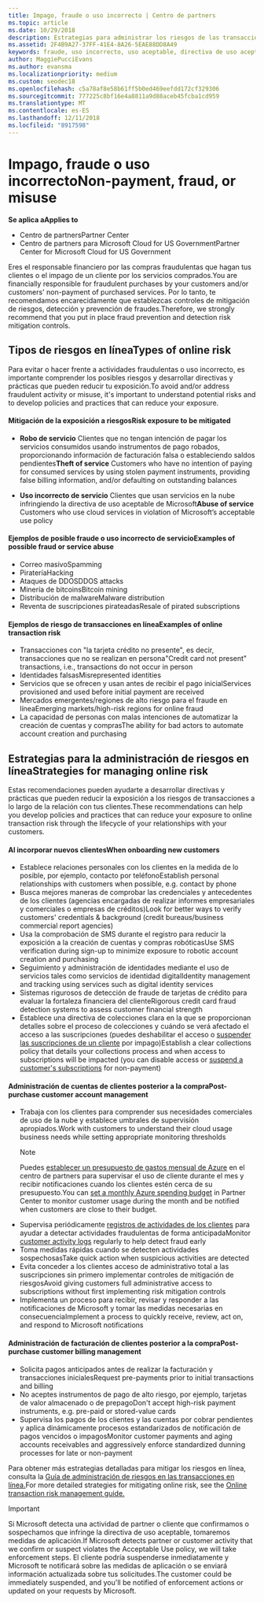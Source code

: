 ```yaml
---
title: Impago, fraude o uso incorrecto | Centro de partners
ms.topic: article
ms.date: 10/29/2018
description: Estrategias para administrar los riesgos de las transacciones en línea, incluyendo el impago del cliente de artículos y servicios y las actividades fraudulentas o uso incorrecto.
ms.assetid: 2F4B9A27-37FF-41E4-8A26-5EAE88DD8A49
keywords: fraude, uso incorrecto, uso aceptable, directiva de uso aceptable, impago, el cliente no pagará la factura, riesgo en línea, robo de servicio, uso incorrecto de servicio, suspender una suscripción,
author: MaggiePucciEvans
ms.author: evansma
ms.localizationpriority: medium
ms.custom: seodec18
ms.openlocfilehash: c5a78af8e58b61ff5b0ed469eefdd172cf329306
ms.sourcegitcommit: 777225c8bf16e4a8811a9d88aceb45fcba1cd959
ms.translationtype: MT
ms.contentlocale: es-ES
ms.lasthandoff: 12/11/2018
ms.locfileid: "8917598"
---
```

# <a name="non-payment-fraud-or-misuse"></a><span data-ttu-id="4e841-104">Impago, fraude o uso incorrecto</span><span class="sxs-lookup"><span data-stu-id="4e841-104">Non-payment, fraud, or misuse</span></span>

**<span data-ttu-id="4e841-105">Se aplica a</span><span class="sxs-lookup"><span data-stu-id="4e841-105">Applies to</span></span>**

-  <span data-ttu-id="4e841-106">Centro de partners</span><span class="sxs-lookup"><span data-stu-id="4e841-106">Partner Center</span></span>
-  <span data-ttu-id="4e841-107">Centro de partners para Microsoft Cloud for US Government</span><span class="sxs-lookup"><span data-stu-id="4e841-107">Partner Center for Microsoft Cloud for US Government</span></span>



<span data-ttu-id="4e841-108">Eres el responsable financiero por las compras fraudulentas que hagan tus clientes o el impago de un cliente por los servicios comprados.</span><span class="sxs-lookup"><span data-stu-id="4e841-108">You are financially responsible for fraudulent purchases by your customers and/or customers' non-payment of purchased services.</span></span> <span data-ttu-id="4e841-109">Por lo tanto, te recomendamos encarecidamente que establezcas controles de mitigación de riesgos, detección y prevención de fraudes.</span><span class="sxs-lookup"><span data-stu-id="4e841-109">Therefore, we strongly recommend that you put in place fraud prevention and detection risk mitigation controls.</span></span>

## <a name="types-of-online-risk"></a><span data-ttu-id="4e841-110">Tipos de riesgos en línea</span><span class="sxs-lookup"><span data-stu-id="4e841-110">Types of online risk</span></span>

<span data-ttu-id="4e841-111">Para evitar o hacer frente a actividades fraudulentas o uso incorrecto, es importante comprender los posibles riesgos y desarrollar directivas y prácticas que pueden reducir tu exposición.</span><span class="sxs-lookup"><span data-stu-id="4e841-111">To avoid and/or address fraudulent activity or misuse, it's important to understand potential risks and to develop policies and practices that can reduce your exposure.</span></span>

#### <a name="risk-exposure-to-be-mitigated"></a><span data-ttu-id="4e841-112">Mitigación de la exposición a riesgos</span><span class="sxs-lookup"><span data-stu-id="4e841-112">Risk exposure to be mitigated</span></span>

- <span data-ttu-id="4e841-113">**Robo de servicio** Clientes que no tengan intención de pagar los servicios consumidos usando instrumentos de pago robados, proporcionando información de facturación falsa o estableciendo saldos pendientes</span><span class="sxs-lookup"><span data-stu-id="4e841-113">**Theft of service** Customers who have no intention of paying for consumed services by using stolen payment instruments, providing false billing information, and/or defaulting on outstanding balances</span></span>

- <span data-ttu-id="4e841-114">**Uso incorrecto de servicio** Clientes que usan servicios en la nube infringiendo la directiva de uso aceptable de Microsoft</span><span class="sxs-lookup"><span data-stu-id="4e841-114">**Abuse of service** Customers who use cloud services in violation of Microsoft’s acceptable use policy</span></span>

#### <a name="examples-of-possible-fraud-or-service-abuse"></a><span data-ttu-id="4e841-115">Ejemplos de posible fraude o uso incorrecto de servicio</span><span class="sxs-lookup"><span data-stu-id="4e841-115">Examples of possible fraud or service abuse</span></span>
- <span data-ttu-id="4e841-116">Correo masivo</span><span class="sxs-lookup"><span data-stu-id="4e841-116">Spamming</span></span>
- <span data-ttu-id="4e841-117">Piratería</span><span class="sxs-lookup"><span data-stu-id="4e841-117">Hacking</span></span>
- <span data-ttu-id="4e841-118">Ataques de DDOS</span><span class="sxs-lookup"><span data-stu-id="4e841-118">DDOS attacks</span></span>
- <span data-ttu-id="4e841-119">Minería de bitcoins</span><span class="sxs-lookup"><span data-stu-id="4e841-119">Bitcoin mining</span></span>
- <span data-ttu-id="4e841-120">Distribución de malware</span><span class="sxs-lookup"><span data-stu-id="4e841-120">Malware distribution</span></span>
- <span data-ttu-id="4e841-121">Reventa de suscripciones pirateadas</span><span class="sxs-lookup"><span data-stu-id="4e841-121">Resale of pirated subscriptions</span></span> 

#### <a name="examples-of-online-transaction-risk"></a><span data-ttu-id="4e841-122">Ejemplos de riesgo de transacciones en línea</span><span class="sxs-lookup"><span data-stu-id="4e841-122">Examples of online transaction risk</span></span>
- <span data-ttu-id="4e841-123">Transacciones con "la tarjeta crédito no presente", es decir, transacciones que no se realizan en persona</span><span class="sxs-lookup"><span data-stu-id="4e841-123">"Credit card not present" transactions, i.e., transactions do not occur in person</span></span>
- <span data-ttu-id="4e841-124">Identidades falsas</span><span class="sxs-lookup"><span data-stu-id="4e841-124">Misrepresented identities</span></span>
- <span data-ttu-id="4e841-125">Servicios que se ofrecen y usan antes de recibir el pago inicial</span><span class="sxs-lookup"><span data-stu-id="4e841-125">Services provisioned and used before initial payment are received</span></span>
- <span data-ttu-id="4e841-126">Mercados emergentes/regiones de alto riesgo para el fraude en línea</span><span class="sxs-lookup"><span data-stu-id="4e841-126">Emerging markets/high-risk regions for online fraud</span></span>
- <span data-ttu-id="4e841-127">La capacidad de personas con malas intenciones de automatizar la creación de cuentas y compras</span><span class="sxs-lookup"><span data-stu-id="4e841-127">The ability for bad actors to automate account creation and purchasing</span></span>

## <a name="strategies-for-managing-online-risk"></a><span data-ttu-id="4e841-128">Estrategias para la administración de riesgos en línea</span><span class="sxs-lookup"><span data-stu-id="4e841-128">Strategies for managing online risk</span></span>

<span data-ttu-id="4e841-129">Estas recomendaciones pueden ayudarte a desarrollar directivas y prácticas que pueden reducir la exposición a los riesgos de transacciones a lo largo de la relación con tus clientes.</span><span class="sxs-lookup"><span data-stu-id="4e841-129">These recommendations can help you develop policies and practices that can reduce your exposure to online transaction risk through the lifecycle of your relationships with your customers.</span></span>  

#### <a name="when-onboarding-new-customers"></a><span data-ttu-id="4e841-130">Al incorporar nuevos clientes</span><span class="sxs-lookup"><span data-stu-id="4e841-130">When onboarding new customers</span></span>
- <span data-ttu-id="4e841-131">Establece relaciones personales con los clientes en la medida de lo posible, por ejemplo, contacto por teléfono</span><span class="sxs-lookup"><span data-stu-id="4e841-131">Establish personal relationships with customers when possible, e.g. contact by phone</span></span>
- <span data-ttu-id="4e841-132">Busca mejores maneras de comprobar las credenciales y antecedentes de los clientes (agencias encargadas de realizar informes empresariales y comerciales o empresas de créditos)</span><span class="sxs-lookup"><span data-stu-id="4e841-132">Look for better ways to verify customers' credentials & background (credit bureaus/business commercial report agencies)</span></span> 
- <span data-ttu-id="4e841-133">Usa la comprobación de SMS durante el registro para reducir la exposición a la creación de cuentas y compras robóticas</span><span class="sxs-lookup"><span data-stu-id="4e841-133">Use SMS verification during sign-up to minimize exposure to robotic account creation and purchasing</span></span>
- <span data-ttu-id="4e841-134">Seguimiento y administración de identidades mediante el uso de servicios tales como servicios de identidad digital</span><span class="sxs-lookup"><span data-stu-id="4e841-134">Identity management and tracking using services such as digital identity services</span></span>
- <span data-ttu-id="4e841-135">Sistemas rigurosos de detección de fraude de tarjetas de crédito para evaluar la fortaleza financiera del cliente</span><span class="sxs-lookup"><span data-stu-id="4e841-135">Rigorous credit card fraud detection systems to assess customer financial strength</span></span>
- <span data-ttu-id="4e841-136">Establece una directiva de colecciones clara en la que se proporcionan detalles sobre el proceso de colecciones y cuándo se verá afectado el acceso a las suscripciones (puedes deshabilitar el acceso o [suspender las suscripciones de un cliente](suspend-a-subscription.md) por impago)</span><span class="sxs-lookup"><span data-stu-id="4e841-136">Establish a clear collections policy that details your collections process and when access to subscriptions will be impacted (you can disable access or [suspend a customer's subscriptions](suspend-a-subscription.md) for non-payment)</span></span>

#### <a name="post-purchase-customer-account-management"></a><span data-ttu-id="4e841-137">Administración de cuentas de clientes posterior a la compra</span><span class="sxs-lookup"><span data-stu-id="4e841-137">Post-purchase customer account management</span></span>
- <span data-ttu-id="4e841-138">Trabaja con los clientes para comprender sus necesidades comerciales de uso de la nube y establece umbrales de supervisión apropiados.</span><span class="sxs-lookup"><span data-stu-id="4e841-138">Work with customers to understand their cloud usage business needs while setting appropriate monitoring thresholds</span></span>
    > [!NOTE]  
    >  <span data-ttu-id="4e841-139">Puedes [establecer un presupuesto de gastos mensual de Azure](set-an-azure-spending-budget-for-your-customers.md) en el centro de partners para supervisar el uso de cliente durante el mes y recibir notificaciones cuando los clientes estén cerca de su presupuesto.</span><span class="sxs-lookup"><span data-stu-id="4e841-139">You can [set a monthly Azure spending budget](set-an-azure-spending-budget-for-your-customers.md) in Partner Center to monitor customer usage during the month and be notified when customers are close to their budget.</span></span>
- <span data-ttu-id="4e841-140">Supervisa periódicamente [registros de actividades de los clientes](activity-logs.md) para ayudar a detectar actividades fraudulentas de forma anticipada</span><span class="sxs-lookup"><span data-stu-id="4e841-140">Monitor [customer activity logs](activity-logs.md) regularly to help detect fraud early</span></span>
- <span data-ttu-id="4e841-141">Toma medidas rápidas cuando se detecten actividades sospechosas</span><span class="sxs-lookup"><span data-stu-id="4e841-141">Take quick action when suspicious activities are detected</span></span>
- <span data-ttu-id="4e841-142">Evita conceder a los clientes acceso de administrativo total a las suscripciones sin primero implementar controles de mitigación de riesgos</span><span class="sxs-lookup"><span data-stu-id="4e841-142">Avoid giving customers full administrative access to subscriptions without first implementing risk mitigation controls</span></span>
- <span data-ttu-id="4e841-143">Implementa un proceso para recibir, revisar y responder a las notificaciones de Microsoft y tomar las medidas necesarias en consecuencia</span><span class="sxs-lookup"><span data-stu-id="4e841-143">Implement a process to quickly receive, review, act on, and respond to Microsoft notifications</span></span>

#### <a name="post-purchase-customer-billing-management"></a><span data-ttu-id="4e841-144">Administración de facturación de clientes posterior a la compra</span><span class="sxs-lookup"><span data-stu-id="4e841-144">Post-purchase customer billing management</span></span>
- <span data-ttu-id="4e841-145">Solicita pagos anticipados antes de realizar la facturación y transacciones iniciales</span><span class="sxs-lookup"><span data-stu-id="4e841-145">Request pre-payments prior to initial transactions and billing</span></span> 
- <span data-ttu-id="4e841-146">No aceptes instrumentos de pago de alto riesgo, por ejemplo, tarjetas de valor almacenado o de prepago</span><span class="sxs-lookup"><span data-stu-id="4e841-146">Don't accept high-risk payment instruments, e.g. pre-paid or stored-value cards</span></span>
- <span data-ttu-id="4e841-147">Supervisa los pagos de los clientes y las cuentas por cobrar pendientes y aplica dinámicamente procesos estandarizados de notificación de pagos vencidos o impagos</span><span class="sxs-lookup"><span data-stu-id="4e841-147">Monitor customer payments and aging accounts receivables and aggressively enforce standardized dunning processes for late or non-payment</span></span>

<span data-ttu-id="4e841-148">Para obtener más estrategias detalladas para mitigar los riesgos en línea, consulta la [Guía de administración de riesgos en las transacciones en línea.](https://assets.windowsphone.com/7d885238-e13b-4f10-a682-3d5adacd2859/CSP-PartnerRiskGuide-APSFinal_InvariantCulture_Default.zip)</span><span class="sxs-lookup"><span data-stu-id="4e841-148">For more detailed strategies for mitigating online risk, see the [Online transaction risk management guide.](https://assets.windowsphone.com/7d885238-e13b-4f10-a682-3d5adacd2859/CSP-PartnerRiskGuide-APSFinal_InvariantCulture_Default.zip)</span></span>

> [!IMPORTANT]  
> <span data-ttu-id="4e841-149">Si Microsoft detecta una actividad de partner o cliente que confirmamos o sospechamos que infringe la directiva de uso aceptable, tomaremos medidas de aplicación.</span><span class="sxs-lookup"><span data-stu-id="4e841-149">If Microsoft detects partner or customer activity that we confirm or suspect violates the Acceptable Use policy, we will take enforcement steps.</span></span> <span data-ttu-id="4e841-150">El cliente podría suspenderse inmediatamente y Microsoft te notificará sobre las medidas de aplicación o se enviará información actualizada sobre tus solicitudes.</span><span class="sxs-lookup"><span data-stu-id="4e841-150">The customer could be immediately suspended, and you'll be notified of enforcement actions or updated on your requests by Microsoft.</span></span>

 

 



